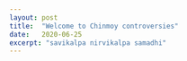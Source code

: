 ```yaml
---
layout: post
title:  "Welcome to Chinmoy controversies"
date:   2020-06-25
excerpt: "savikalpa nirvikalpa samadhi"
---
```

